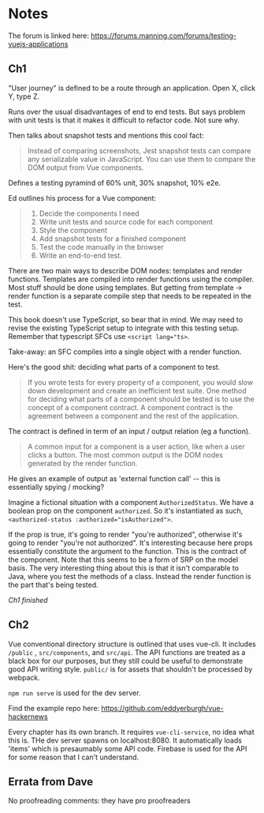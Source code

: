 # Notes

The forum is linked here: https://forums.manning.com/forums/testing-vuejs-applications

## Ch1

"User journey" is defined to be a route through an application.  Open X, click
Y, type Z.

Runs over the usual disadvantages of end to end tests.  But says problem
with unit tests is that it makes it difficult to refactor code.  Not sure why.

Then talks about snapshot tests and mentions this cool fact:

> Instead of comparing screenshots, Jest snapshot tests can compare any
> serializable value in JavaScript. You can use them to compare the DOM output
> from Vue components.

Defines a testing pyramind of 60% unit, 30% snapshot, 10% e2e.

Ed outlines his process for a Vue component:

> 1. Decide the components I need
> 2. Write unit tests and source code for each component
> 3. Style the component
> 4. Add snapshot tests for a finished component
> 5. Test the code manually in the browser
> 6. Write an end-to-end test.

There are two main ways to describe DOM nodes: templates and render functions.
Templates are compiled into render functions using the compiler.  Most stuff
should be done using templates.  But getting from template -> render function is
a separate compile step that needs to be repeated in the test.

This book doesn't use TypeScript, so bear that in mind.  We may need to revise
the existing TypeScript setup to integrate with this testing setup.  Remember
that typescript SFCs use `<script lang="ts>`.

Take-away: an SFC compiles into a single object with a render function.

Here's the good shit: deciding what parts of a component to test.

> If you wrote tests for every property of a component, you would slow down
> development and create an inefficient test suite.  One method for deciding
> what parts of a component should be tested is to use the concept of a
> component contract. A component contract is the agreement between a component
> and the rest of the application.

The contract is defined in term of an input / output relation (eg a function).

> A common input for a component is a user action, like when a user clicks a
> button. The most common output is the DOM nodes generated by the render
> function.

He gives an example of output as 'external function call' -- this is essentially
spying / mocking?

Imagine a fictional situation with a component `AuthorizedStatus`.
We have a boolean prop on the component `authorized`.  So it's instantiated
as such, `<authorized-status :authorized="isAuthorized">`.

If the prop is true, it's going to render "you're authorized", otherwise it's
going to render "you're not authorized".  It's interesting because here props
essentially constitute the argument to the function.  This is the contract
of the component.  Note that this seems to be a form of SRP on the model basis.
The very interesting thing about this is that it isn't comparable to Java, where
you test the methods of a class.  Instead the render function is the part
that's being tested.

*Ch1 finished*

## Ch2

Vue conventional directory structure is outlined that uses vue-cli.
It includes `/public` , `src/components`, and `src/api`.  The API functions
are treated as a black box for our purposes, but they still could be useful
to demonstrate good API writing style.
`public/` is for assets that shouldn't be processed by webpack.

`npm run serve` is used for the dev server.

Find the example repo here:
https://github.com/eddyerburgh/vue-hackernews

Every chapter has its own branch.  It requires `vue-cli-service`, no idea what
this is.  THe dev server spawns on localhost:8080.  It automatically loads
'items' which is presaumably some API code.  Firebase is used for the API
for some reason that I can't understand.


## Errata from Dave

No proofreading comments: they have pro proofreaders
